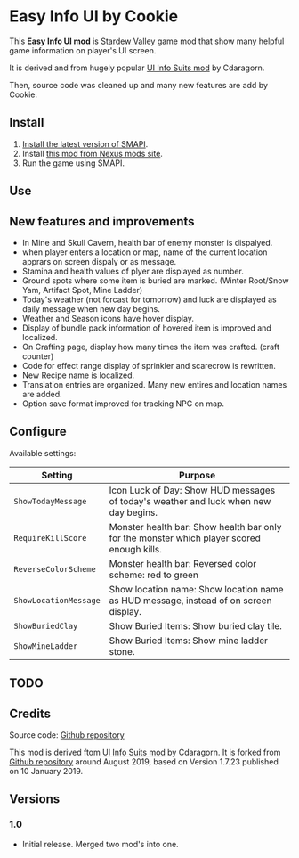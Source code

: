 Easy Info UI by Cookie
========

This **Easy Info UI mod** is [Stardew Valley](http://stardewvalley.net/) game mod
that show many helpful game information on player's UI screen.

It is derived and from hugely popular
[UI Info Suits mod](https://www.nexusmods.com/stardewvalley/mods/1150) by Cdaragorn.

Then, source code was cleaned up and many new features are add by Cookie.

## Install
1. [Install the latest version of SMAPI](https://smapi.io).
2. Install [this mod from Nexus mods site](http://www.nexusmods.com/stardewvalley/mods/???).
3. Run the game using SMAPI.

## Use

## New features and improvements

* In Mine and Skull Cavern, health bar of enemy monster is dispalyed.
* when player enters a location or map, name of the current location
apprars on screen dispaly or as message.
* Stamina and health values of plyer are displayed as number.
* Ground spots where some item is buried are marked. (Winter Root/Snow Yam, Artifact Spot, Mine Ladder)
* Today's weather (not forcast for tomorrow) and luck are displayed as daily message when new day begins.
* Weather and Season icons have hover display.
* Display of bundle pack information of hovered item is improved and localized.
* On Crafting page, display how many times the item was crafted. (craft counter)
* Code for effect range display of sprinkler and scarecrow is rewritten.
* New Recipe name is localized.
* Translation entries are organized. Many new entires and location names are added.
* Option save format improved for tracking NPC on map.

## Configure

Available settings:

Setting                     | Purpose
----------------------------|-----------
`ShowTodayMessage`        | Icon Luck of Day: Show HUD messages of today's weather and luck when new day begins.
`RequireKillScore`        | Monster health bar: Show health bar only for the monster which player scored enough kills.
`ReverseColorScheme`      | Monster health bar: Reversed color scheme: red to green
`ShowLocationMessage`     | Show location name: Show location name as HUD message, instead of on screen display.
`ShowBuriedClay`          | Show Buried Items: Show buried clay tile.
`ShowMineLadder`          | Show Buried Items: Show mine ladder stone.


## TODO

## Credits
Source code: [Github repository](https://github.com/qqkookie/StardewEasyInfoUI/)

This mod is derived ftom [UI Info Suits mod](https://www.nexusmods.com/stardewvalley/mods/1150) by Cdaragorn.
It is forked from [Github repository](https://github.com/cdaragorn/Ui-Info-Suite)
around August 2019, based on Version 1.7.23 published on 10 January 2019.

## Versions

### 1.0
* Initial release. Merged two mod's into one.
